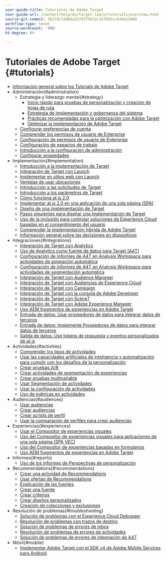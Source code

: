 ```yaml
---
user-guide-title: Tutoriales de Adobe Target
user-guide-url: /content/help/en/target-learn/tutorials/overview.html
source-git-commit: 3b278c1286da5376375622c157bb5cc634e23888
workflow-type: tm+mt
source-wordcount: '408'
ht-degree: 8%

---
```



# Tutoriales de Adobe Target  {#tutorials}

+ [Información general sobre los Tutorials de Adobe Target](../overview.md)
+ Administración{#administration}
   + Estrategia y liderazgo mental{#strategy}
      + [Inicio rápido para pruebas de personalización y creación de hojas de ruta](../strategy/create-personalization-roadmap-testing-plan.md)
      + [Estrategia de implementación y gobernanza del sistema](../dev101/1.1-implementation-strategy-sys-governance.md)
      + [Prácticas recomendadas para la optimización con Adobe Target](../strategy/target-best-practices-for-optimization.md)
      + [Optimizar la implementación de Adobe Target](../strategy/optimize-your-target-implementation.md)
   + [Configurar preferencias de cuenta](../administration/set-up-account-preferences.md)
   + [Comprender los permisos de usuario de Enterprise](../administration/understanding-enterprise-user-permissions.md)
   + [Configuración de permisos de usuario de Enterprise](../dev101/1.2-configure-ent-user-permissions.md)
   + [Configuración de espacios de trabajo](../administration/set-up-workspaces.md)
   + [Introducción a la configuración de administración](../dev101/1.3-intro-to-admin-setup.md)
   + [Configurar propiedades](../administration/set-up-properties.md)
+ Implementación{#implementation}
   + [Introducción a la implementación de Target](../dev101/2.1-intro-to-target-implementation.md)
   + [Integración de Target con Launch](../dev101/3.1-target-launch.md)
   + [Implementar en sitios web con Launch](https://experienceleague.adobe.com/docs/launch-learn/implementing-in-websites-with-launch/index.html?lang=en)
   + [Ventajas de usar ubicaciones](../dev101/2.2-benefits-of-locations.md)
   + [Introducción a las solicitudes de Target](../dev101/2.3-intro-to-target-requests.md)
   + [Introducción a los parámetros de Target](../dev101/2.4-intro-to-target-params.md)
   + [Cómo funciona at.js 2.0](../implementation/understanding-how-atjs-20-works.md)
   + [Implementar at.js 2.0 en una aplicación de una sola página (SPA)](../implementation/implement-atjs-20-in-a-single-page-application.md)
   + [Diseño de una implementación de Target](../dev101/2.5-design-target-implementation.md)
   + [Pasos siguientes para diseñar una implementación de Target](../dev101/2.6-next-steps-design-target-implementation.md)
   + [Uso de la inclusión para controlar soluciones de Experience Cloud basadas en el consentimiento del usuario](https://experienceleague.adobe.com/docs/id-service/using/implementation/opt-in-service/use-opt-in-to-control-experience-cloud-activities-based-on-user-consent.html?lang=en)
   + [Comprender la implementación híbrida de Adobe Target](../implementation/hybrid-deployment.md)
   + [Información general sobre las decisiones en dispositivos](../implementation/on-device-decisioning-overview.md)
+ Integraciones{#integrations}
   + [Integración de Target con Analytics](../dev101/3.2-target-analytics.md)
   + [Uso de Analytics como fuente de datos para Target (A4T)](../integrations/use-analytics-as-a-data-source-a4t.md)
   + [Configuración de informes de A4T en Analysis Workspace para actividades de asignación automática](../integrations/set-up-a4t-reports-in-analysis-workspace-for-auto-allocate-activities.md)
   + [Configuración de informes de A4T en Analysis Workspace para actividades de segmentación automática](../integrations/set-up-a4t-reports-in-analysis-workspace-for-auto-target-activities.md)
   + [Integración de Target con Audience Manager](../dev101/3.3-target-dmp.md)
   + [Integración de Target con Audiencias de Experience Cloud](../dev101/3.4-target-exc-audiences.md)
   + [Integración de Target con Campaign](../dev101/3.6-target-campaign.md)
   + [Integración de Target con la consola de Adobe Developer](../dev101/3.7-target-io.md)
   + [Integración de Target con Scene7](../dev101/3.8-target-scene7.md)
   + [Integración de Target con Adobe Experience Manager](../dev101/3.5-target-aem.md)
   + [Uso AEM fragmentos de experiencias en Adobe Target](https://helpx.adobe.com/experience-manager/kt/sites/using/experience-fragment-target-offer-feature-video-use.html)
   + [Entrada de datos: Usar proveedores de datos para integrar datos de terceros](../integrations/use-data-providers-to-integrate-third-party-data.md)
   + [Entrada de datos: Implemente Proveedores de datos para integrar datos de terceros](../integrations/implement-data-providers-to-integrate-third-party-data.md)
   + [Salida de datos: Use tokens de respuesta y eventos personalizados de at.js](../integrations/use-response-tokens-and-atjs-custom-events.md)
+ Actividades{#activities}
   + [Comprender los tipos de actividades](../activities/understanding-the-types-of-activities.md)
   + [Usar las capacidades artificiales de inteligencia y automatización para cumplir con los desafíos de la personalización](../activities/use-the-artificial-intelligence-and-automation-capabilities-to-meet-the-challenges-of-personalization.md)
   + [Crear pruebas A/B](../activities/create-ab-tests.md)
   + [Crear actividades de segmentación de experiencias](../activities/create-experience-targeting-activities.md)
   + [Crear pruebas multivariable](../activities/create-multivariate-tests.md)
   + [Usar Segmentación de actividades](../activities/use-activity-targeting.md)
   + [Usar la configuración de actividades](../activities/use-activity-settings.md)
   + [Uso de métricas en actividades](../activities/use-metrics-in-activities.md)
+ Audiencias{#audiences}
   + [Usar audiencias](../audiences/use-audiences.md)
   + [Crear audiencias](../audiences/create-audiences.md)
   + [Crear scripts de perfil](../audiences/create-profile-scripts.md)
   + [Usar la comparación de perfiles para crear audiencias](../audiences/use-profile-comparison-to-build-audiences.md)
+ Experiencias{#experiences}
   + [Usar el Compositor de experiencias visuales](../experiences/use-the-visual-experience-composer.md)
   + [Uso del Compositor de experiencias visuales para aplicaciones de una sola página (SPA VEC)](../experiences/use-the-visual-experience-composer-for-single-page-applications.md)
   + [Uso del Compositor de experiencias basadas en formularios](../experiences/use-the-form-based-experience-composer.md)
   + [Uso AEM fragmentos de experiencias en Adobe Target](https://helpx.adobe.com/experience-manager/kt/sites/using/experience-fragment-target-offer-feature-video-use.html)
+ Informes{#reports}
   + [Uso de los informes de Perspectivas de personalización](../reports/use-the-personalization-insights-reports.md)
+ Recommendations{#recommendations}
   + [Crear una actividad de Recommendations](../recommendations/create-a-recommendations-activity.md)
   + [Usar ofertas de Recommendations](../recommendations/use-recommendations-offers.md)
   + [Explicación de las fuentes](../recommendations/understanding-feeds.md)
   + [Crear una fuente](../recommendations/create-a-feed.md)
   + [Crear criterios](../recommendations/create-criteria.md)
   + [Crear diseños personalizados](../recommendations/create-custom-designs.md)
   + [Creación de colecciones y exclusiones](../recommendations/create-collections-and-exclusions.md)
+ Resolución de problemas{#troubleshooting}
   + [Solución de problemas con el Experience Cloud Debugger](../troubleshooting/troubleshoot-with-the-experience-cloud-debugger.md)
   + [Resolución de problemas con trazos de destino](../troubleshooting/troubleshoot-with-target-traces.md)
   + [Solución de problemas de errores de mbox](../dev101/4.1-troubleshoot-mbox-errors.md)
   + [Resolución de problemas de errores de actividades](../dev101/4.2-troubleshoot-activity-errors.md)
   + [Solución de problemas de errores de integración de A4T](../dev101/4.3-troubleshoot-integration-errors.md)
+ Móvil{#mobile}
   + [Implementar Adobe Target con el SDK v4 de Adobe Mobile Services para Android](../mobile-v4/overview.md)
